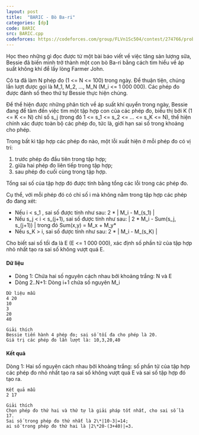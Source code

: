 ```yaml
---
layout: post
title:  "BARIC - Bò Ba-ri"
categories: [dp]
code: BARIC
src: BARIC.cpp
codeforces: https://codeforces.com/group/FLVn1Sc504/contest/274766/problem/M
---
```



Học theo những gì đọc được từ một bài báo viết về việc tăng sản lượng sữa, Bessie đã biến mình trở thành một con bò Ba-ri bằng cách tìm hiểu về áp suất không khí để lấy lòng Farmer John.

Cô ta đã làm N phép đo (1 <= N <= 100) trong ngày. Để thuận tiện, chúng lần lượt được gọi là M\_1, M\_2, ..., M\_N (M\_i <= 1 000 000). Các phép đo được đánh số theo thứ tự Bessie thực hiện chúng.

Để thể hiện được những phân tích về áp suất khí quyển trong ngày, Bessie đang để tâm đến việc tìm một tập hợp con của các phép đo, biểu thị bởi K (1 <= K <= N) chỉ số s\_j (trong đó 1 <= s\_1 <= s\_2 <= ... <= s\_K <= N), thể hiện chính xác được toàn bộ các phép đo, tức là, giới hạn sai số trong khoảng cho phép.

Trong bất kì tập hợp các phép đo nào, một lỗi xuất hiện ở mỗi phép đo có vị trí:

1.  trước phép đo đầu tiên trong tập hợp;
2.  giữa hai phép đo liên tiếp trong tập hợp;
3.  sau phép đo cuối cùng trong tập hợp.

Tổng sai số của tập hợp đó được tính bằng tổng các lỗi trong các phép đo.

Cụ thể, với mỗi phép đó có chỉ số i mà không nằm trong tập hợp các phép đo đang xét:

* Nếu i < s\_1 , sai số được tính như sau: 2 \* | M\_i - M\_(s\_1) |
* Nếu s\_j < i < s\_(j+1), sai số được tính như sau: | 2 \* M\_i - Sum(s\_j, s\_(j+1)) |
trong đó Sum(x,y) = M\_x + M\_y*
* Nếu s\_K > i, sai số được tính như sau: 2 \* | M\_i - M\_(s\_K) |

Cho biết sai số tối đa là E (E <= 1 000 000), xác định số phần tử của tập hợp nhỏ nhất tạo ra sai số không vượt quá E.

#### Dữ liệu

+ Dòng 1: Chứa hai số nguyên cách nhau bởi khoảng trắng: N và E
+ Dòng 2..N+1: Dòng i+1 chứa số nguyên M\_i

```
Dữ liệu mẫu
4 20
10
3
20
40

Giải thích
Bessie tiến hành 4 phép đo; sai số tối đa cho phép là 20. 
Giá trị các phép đo lần lượt là: 10,3,20,40
```

#### Kết quả

Dòng 1: Hai số nguyên cách nhau bởi khoảng trắng: số phần tử của tập hợp các phép đo nhỏ nhất tạo ra sai số không vượt quá E và sai số tập hợp đó tạo ra.

```
Kết quả mẫu
2 17

Giải thích
Chọn phép đo thứ hai và thứ tự là giải pháp tốt nhất, cho sai số là 17. 
Sai số trong phép đo thứ nhất là 2\*|10-3|=14; 
ai số trong phép đo thứ hai là |2\*20-(3+40)|=3.
```

<!--more-->

